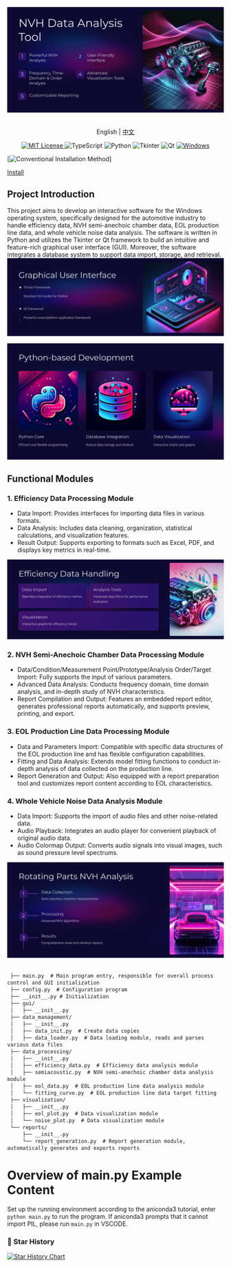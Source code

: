 <picture>
  <img alt="a" src="https://github.com/aierlanjiu/NVH-data-analysis-system/blob/main/NVH%20Data%20Analysis%20Tool.png">
</picture>
<p align="center">
    <br> English | <a href="README-CN.md">中文</a>
</p>


<p align="center">
  <a href="LICENSE" target="_blank">
    <img alt="MIT License" src="LICENSE" />
  </a>

  <!-- TypeScript Badge -->
  <img alt="TypeScript" src="https://img.shields.io/badge/-TypeScript-blue?style=flat-square&logo=typescript&logoColor=white" />

  <!-- Python Badge -->
  <img alt="Python" src="https://img.shields.io/badge/-Python-blue?style=flat-square&logo=python&logoColor=white" />

  <!-- Tkinter Badge -->
  <img alt="Tkinter" src="https://img.shields.io/badge/-Tkinter-blue?style=flat-square&logo=python&logoColor=white" />

  <!-- Qt Badge -->
  <img alt="Qt" src="https://img.shields.io/badge/-Qt-blue?style=flat-square&logo=qt&logoColor=white" />

  <!-- Windows Badge -->
  <a href="https://github.com/yetone/openai-translator/releases" target="_blank">
    <img alt="Windows" src="https://img.shields.io/badge/-Windows-blue?style=flat-square&logo=windows&logoColor=white" />
  </a>
</p>


[![Conventional Installation Method](https://img.shields.io/static/v1?label=&message=Conventional%20Installation%20Method&color=gray)]

<a href="root/aniconda3.md">Install</a>


## Project Introduction
This project aims to develop an interactive software for the Windows operating system, specifically designed for the automotive industry to handle efficiency data, NVH semi-anechoic chamber data, EOL production line data, and whole vehicle noise data analysis. The software is written in Python and utilizes the Tkinter or Qt framework to build an intuitive and feature-rich graphical user interface (GUI). Moreover, the software integrates a database system to support data import, storage, and retrieval.
<picture>
  <img alt="b" src="Graphical User Interface.png">
</picture>

<picture>
  <img alt="e" src="Python-based Development.png">
</picture>

## Functional Modules

### 1. Efficiency Data Processing Module
- Data Import: Provides interfaces for importing data files in various formats.
- Data Analysis: Includes data cleaning, organization, statistical calculations, and visualization features.
- Result Output: Supports exporting to formats such as Excel, PDF, and displays key metrics in real-time.
<picture>
  <img alt="c" src="Efficiency Data Handling.png">
</picture>

### 2. NVH Semi-Anechoic Chamber Data Processing Module
- Data/Condition/Measurement Point/Prototype/Analysis Order/Target Import: Fully supports the input of various parameters.
- Advanced Data Analysis: Conducts frequency domain, time domain analysis, and in-depth study of NVH characteristics.
- Report Compilation and Output: Features an embedded report editor, generates professional reports automatically, and supports preview, printing, and export.

### 3. EOL Production Line Data Processing Module
- Data and Parameters Import: Compatible with specific data structures of the EOL production line and has flexible configuration capabilities.
- Fitting and Data Analysis: Extends model fitting functions to conduct in-depth analysis of data collected on the production line.
- Report Generation and Output: Also equipped with a report preparation tool and customizes report content according to EOL characteristics.

### 4. Whole Vehicle Noise Data Analysis Module
- Data Import: Supports the import of audio files and other noise-related data.
- Audio Playback: Integrates an audio player for convenient playback of original audio data.
- Audio Colormap Output: Converts audio signals into visual images, such as sound pressure level spectrums.
<picture>
  <img alt="d" src="Rotating Parts NVH Analysis.png">
</picture>

```plaintext

 ├── main.py  # Main program entry, responsible for overall process control and GUI initialization
 ├── config.py  # Configuration program
 ├── __init__.py # Initialization
 ├── gui/
 │   ├── __init__.py
 ├── data_management/
 │   ├── __init__.py
 │   ├── data_init.py  # Create data copies
 │   ├── data_loader.py  # Data loading module, reads and parses various data files
 ├── data_processing/
 │   ├── __init__.py
 │   ├── efficiency_data.py  # Efficiency data analysis module
 │   ├── semiacoustic.py  # NVH semi-anechoic chamber data analysis module
 │   ├── eol_data.py  # EOL production line data analysis module
 │   └── fitting_curve.py  # EOL production line data target fitting
 ├── visualization/
 │   ├── __init__.py
 │   ├── eol_plot.py  # Data visualization module
 │   └── noise_plot.py  # Data visualization module
 └── reports/
     ├── __init__.py
     └── report_generation.py  # Report generation module, automatically generates and exports reports
```

# Overview of main.py Example Content

Set up the running environment according to the aniconda3 tutorial, enter `python main.py` to run the program. If aniconda3 prompts that it cannot import PIL, please run `main.py` in VSCODE.

### 🌟 Star History
[![Star History Chart](https://api.star-history.com/svg?repos=aierlanjiu/NVH-data-analysis-system&type=Date)](https://star-history.com/#aierlanjiu/NVH-data-analysis-system&Date)

